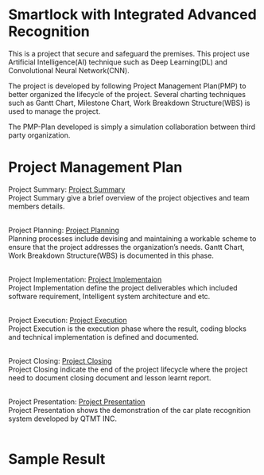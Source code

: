 # Smartlock with Integrated Advanced Recognition
This is a project that secure and safeguard the premises. This project use Artificial Intelligence(AI) technique such as Deep Learning(DL) and Convolutional Neural Network(CNN).

The project is developed by following Project Management Plan(PMP) to better organized the lifecycle of the project. Several charting techniques such as Gantt Chart, Milestone Chart, Work Breakdown Structure(WBS) is used to manage the project.

The PMP-Plan developed is simply a simulation collaboration between third party organization.

# Project Management Plan
Project Summary: <a href="REPORT/1.0 Project Summary.md" > Project Summary </a> 
<br>Project Summary give a brief overview of the project objectives and team members details.
<br><br>

Project Planning: <a href="REPORT/2.0 Project Planning.md" > Project Planning </a> 
<br>Planning processes include devising and maintaining a workable scheme to ensure that the project addresses the organization’s needs. Gantt Chart, Work Breakdown Structure(WBS) is documented in this phase.
<br><br>

Project Implementation: <a href="REPORT/3.0 Implementation.md" > Project Implementaion </a>
<br>Project Implementation define the project deliverables which included software requirement, Intelligent system architecture and etc.
<br><br>

Project Execution: <a href="" > Project Execution </a>
<br>Project Execution is the execution phase where the result, coding blocks and technical implementation is defined and documented.
<br><br>

Project Closing:  <a href="" > Project Closing </a>
<br>Project Closing indicate the end of the project lifecycle where the project need to document closing document and lesson learnt report.
<br><br>

Project Presentation: <a href="" > Project Presentation </a>
<br>Project Presentation shows the demonstration of the car plate recognition system developed by QTMT INC.
<br><br>

# Sample Result
